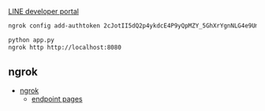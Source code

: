 [LINE developer portal](https://developers.line.biz/console/channel/2003505140/messaging-api)

``` sh
ngrok config add-authtoken 2cJotII5dQ2p4ykdcE4P9yQpMZY_5GhXrYgnNLG4e9UmgmmUr

python app.py
ngrok http http://localhost:8080
```

## ngrok

- [ngrok](https://dashboard.ngrok.com/get-started/setup/macos)
  - [endpoint pages](https://dashboard.ngrok.com/cloud-edge/endpoints)
